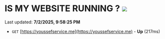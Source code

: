 # IS MY WEBSITE RUNNING ? [![](https://img.shields.io/static/v1?label=Sponsor&message=%E2%9D%A4&logo=GitHub&color=%23fe8e86)](https://github.com/sponsors/Youssef-Lehmam)

Last updated: **7/2/2025, 9:58:25 PM**

- `GET` [https://youssefservice.me](https://youssefservice.me) - **Up** (217ms)
